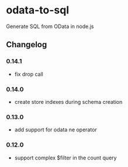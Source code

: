 # odata-to-sql

Generate SQL from OData in node.js

## Changelog

### 0.14.1

- fix drop call

### 0.14.0

- create store indexes during schema creation

### 0.13.0

- add support for odata ne operator

### 0.12.0

- support complex $filter in the count query
